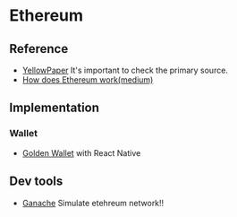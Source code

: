 # Ethereum

## Reference
- [YellowPaper](https://ethereum.github.io/yellowpaper/paper.pdf) It's important to check the primary source.
- [How does Ethereum work(medium)](https://medium.com/@preethikasireddy/how-does-ethereum-work-anyway-22d1df506369)

## Implementation
### Wallet
- [Golden Wallet](https://github.com/goldennetwork/golden-wallet-react-native) with React Native

## Dev tools
- [Ganache](https://github.com/trufflesuite/ganache-cli)
Simulate etehreum network!!

